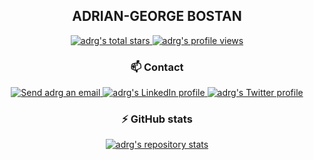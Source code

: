 <!-- Header -->
<h2 align="center">ADRIAN-GEORGE BOSTAN</h2>

<div align="center">
  <a href="https://github.com/adrg">
    <img alt="adrg's total stars" src="https://img.shields.io/github/stars/adrg?label=TOTAL+STARS&style=flat-square" />
  </a>
  <a href="https://komarev.com/ghpvc">
    <img alt="adrg's profile views" src="https://komarev.com/ghpvc/?username=adrg&label=PROFILE+VIEWS&logo=github&style=flat-square" />
  </a>
</div>

<!-- Contact -->
<h3 align="center">📫 Contact</h3>

<div align="center">
  <a href="mailto:adrg@epistack.com">
    <img alt="Send adrg an email" src="https://img.shields.io/badge/email-D14836?style=for-the-badge&logo=gmail&logoColor=white" />
  </a>
  <a href="https://linkedin.com/in/adrgb">
    <img alt="adrg's LinkedIn profile" src="https://img.shields.io/badge/linkedin-0077B5?style=for-the-badge&logo=linkedin&logoColor=white" />
  </a>
  <a href="https://twitter.com/adrg_b">
    <img alt="adrg's Twitter profile" src="https://img.shields.io/badge/twitter-1DA1F2?style=for-the-badge&logo=twitter&logoColor=white" />
  </a>
</div>

<!-- GitHub stats -->
<h3 align="center">⚡ GitHub stats</h3>

<div align="center">
  <a href="https://github.com/anuraghazra/github-readme-stats">
    <img alt="adrg's repository stats" src="https://github-readme-stats-anuraghazra1.vercel.app/api?username=adrg&show_icons=true&count_private=true&include_all_commits=true&hide_border=true&hide_title=true&bg_color=f6f8fa" />
  </a>
</div>
